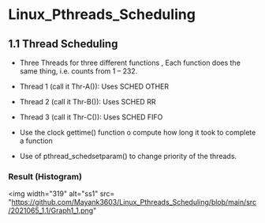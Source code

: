 # Linux_Pthreads_Scheduling

## 1.1 Thread Scheduling
- Three Threads for three different functions , Each function does the same
thing, i.e. counts from 1 – 232.    
   
- Thread 1 (call it Thr-A()): Uses SCHED OTHER 
- Thread 2 (call it Thr-B()): Uses SCHED RR
- Thread 3 (call it Thr-C()): Uses SCHED FIFO 
- Use the clock gettime() function o compute how long it took to complete a function
- Use of pthread_schedsetparam() to change priority of the threads.

### Result (Histogram)

<img width="319" alt="ss1" src= "https://github.com/Mayank3603/Linux_Pthreads_Scheduling/blob/main/src/2021065_1.1/Graph1_1.png"
